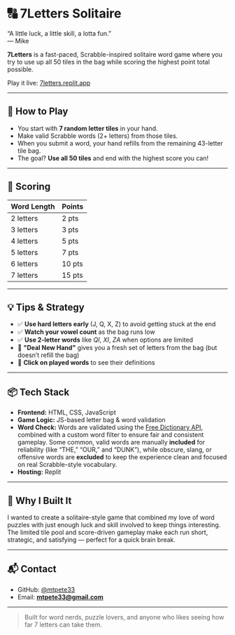 # 🔠 7Letters Solitaire

“A little luck, a little skill, a lotta fun.”  
— Mike

**7Letters** is a fast-paced, Scrabble-inspired solitaire word game where you try to use up all 50 tiles in the bag while scoring the highest point total possible.

Play it live: [7letters.replit.app](https://7letters.replit.app)

---

## 🎯 How to Play

- You start with **7 random letter tiles** in your hand.
- Make valid Scrabble words (2+ letters) from those tiles.
- When you submit a word, your hand refills from the remaining 43-letter tile bag.
- The goal? **Use all 50 tiles** and end with the highest score you can!

---

## 🧮 Scoring

| Word Length | Points  |
|-------------|---------|
| 2 letters   | 2 pts   |
| 3 letters   | 3 pts   |
| 4 letters   | 5 pts   |
| 5 letters   | 7 pts   |
| 6 letters   | 10 pts  |
| 7 letters   | 15 pts  |

---

## 💡 Tips & Strategy

- ✅ **Use hard letters early** (J, Q, X, Z) to avoid getting stuck at the end
- ✅ **Watch your vowel count** as the bag runs low
- ✅ **Use 2-letter words** like *QI*, *XI*, *ZA* when options are limited
- 🔄 **"Deal New Hand"** gives you a fresh set of letters from the bag (but doesn’t refill the bag)
- 📖 **Click on played words** to see their definitions

---

## 📦 Tech Stack

- **Frontend:** HTML, CSS, JavaScript
- **Game Logic:** JS-based letter bag & word validation
- **Word Check:** Words are validated using the [Free Dictionary API](https://dictionaryapi.dev/), combined with a custom word filter to ensure fair and consistent gameplay. Some common, valid words are manually **included** for reliability (like “THE,” “OUR,” and “DUNK”), while obscure, slang, or offensive words are **excluded** to keep the experience clean and focused on real Scrabble-style vocabulary.
- **Hosting:** Replit

---

## 🎉 Why I Built It

I wanted to create a solitaire-style game that combined my love of word puzzles with just enough luck and skill involved to keep things interesting. The limited tile pool and score-driven gameplay make each run short, strategic, and satisfying — perfect for a quick brain break.

---

## 📬 Contact

- GitHub: [@mtpete33](https://github.com/mtpete33)
- Email: **mtpete33@gmail.com**

---

> Built for word nerds, puzzle lovers, and anyone who likes seeing how far 7 letters can take them.

